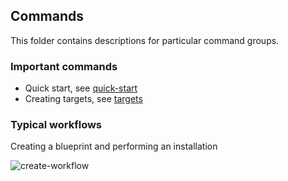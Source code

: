 ## Commands

This folder contains descriptions for particular command groups.

### Important commands

* Quick start, see [quick-start](./quickstart)
* Creating targets, see [targets](targets/create.md)

### Typical workflows

Creating a blueprint and performing an installation

![create-workflow](workflow-create.png)
